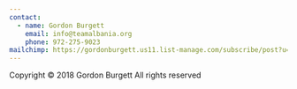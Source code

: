 ```yaml
---
contact:
  - name: Gordon Burgett
    email: info@teamalbania.org
    phone: 972-275-9023
mailchimp: https://gordonburgett.us11.list-manage.com/subscribe/post?u=fbcbfba66020e12dd41b9cf1b&amp;id=4a0067c925
---
```


Copyright © 2018 Gordon Burgett
All rights reserved